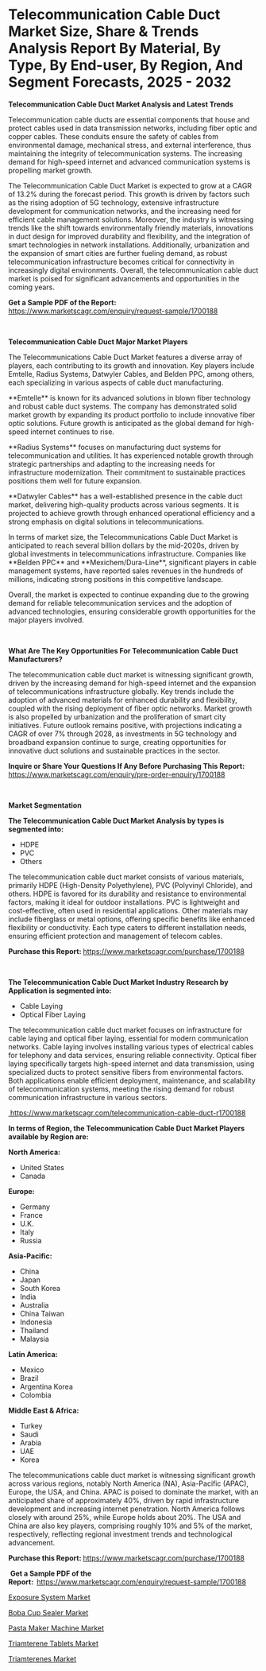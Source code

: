 <p><h1>Telecommunication Cable Duct Market Size, Share & Trends Analysis Report By Material, By Type, By End-user, By Region, And Segment Forecasts, 2025 - 2032</h1></p><p><strong>Telecommunication Cable Duct Market Analysis and Latest Trends</strong></p>
<p><p>Telecommunication cable ducts are essential components that house and protect cables used in data transmission networks, including fiber optic and copper cables. These conduits ensure the safety of cables from environmental damage, mechanical stress, and external interference, thus maintaining the integrity of telecommunication systems. The increasing demand for high-speed internet and advanced communication systems is propelling market growth.</p><p>The Telecommunication Cable Duct Market is expected to grow at a CAGR of 13.2% during the forecast period. This growth is driven by factors such as the rising adoption of 5G technology, extensive infrastructure development for communication networks, and the increasing need for efficient cable management solutions. Moreover, the industry is witnessing trends like the shift towards environmentally friendly materials, innovations in duct design for improved durability and flexibility, and the integration of smart technologies in network installations. Additionally, urbanization and the expansion of smart cities are further fueling demand, as robust telecommunication infrastructure becomes critical for connectivity in increasingly digital environments. Overall, the telecommunication cable duct market is poised for significant advancements and opportunities in the coming years.</p></p>
<p><strong>Get a Sample PDF of the Report:&nbsp;</strong> <a href="https://www.marketscagr.com/enquiry/request-sample/1700188?utm_campaign=2194&utm_medium=2&utm_source=Github&utm_content=ia&utm_term=27032025&utm_id=telecommunication-cable-duct">https://www.marketscagr.com/enquiry/request-sample/1700188</a></p>
<p>&nbsp;</p>
<p><strong>Telecommunication Cable Duct Major Market Players</strong></p>
<p><p>The Telecommunications Cable Duct Market features a diverse array of players, each contributing to its growth and innovation. Key players include Emtelle, Radius Systems, Datwyler Cables, and Belden PPC, among others, each specializing in various aspects of cable duct manufacturing.</p><p>**Emtelle** is known for its advanced solutions in blown fiber technology and robust cable duct systems. The company has demonstrated solid market growth by expanding its product portfolio to include innovative fiber optic solutions. Future growth is anticipated as the global demand for high-speed internet continues to rise.</p><p>**Radius Systems** focuses on manufacturing duct systems for telecommunication and utilities. It has experienced notable growth through strategic partnerships and adapting to the increasing needs for infrastructure modernization. Their commitment to sustainable practices positions them well for future expansion.</p><p>**Datwyler Cables** has a well-established presence in the cable duct market, delivering high-quality products across various segments. It is projected to achieve growth through enhanced operational efficiency and a strong emphasis on digital solutions in telecommunications.</p><p>In terms of market size, the Telecommunications Cable Duct Market is anticipated to reach several billion dollars by the mid-2020s, driven by global investments in telecommunications infrastructure. Companies like **Belden PPC** and **Mexichem/Dura-Line**, significant players in cable management systems, have reported sales revenues in the hundreds of millions, indicating strong positions in this competitive landscape.</p><p>Overall, the market is expected to continue expanding due to the growing demand for reliable telecommunication services and the adoption of advanced technologies, ensuring considerable growth opportunities for the major players involved.</p></p>
<p>&nbsp;</p>
<p><strong>What Are The Key Opportunities For Telecommunication Cable Duct Manufacturers?</strong></p>
<p><p>The telecommunication cable duct market is witnessing significant growth, driven by the increasing demand for high-speed internet and the expansion of telecommunications infrastructure globally. Key trends include the adoption of advanced materials for enhanced durability and flexibility, coupled with the rising deployment of fiber optic networks. Market growth is also propelled by urbanization and the proliferation of smart city initiatives. Future outlook remains positive, with projections indicating a CAGR of over 7% through 2028, as investments in 5G technology and broadband expansion continue to surge, creating opportunities for innovative duct solutions and sustainable practices in the sector.</p></p>
<p><strong>Inquire or Share Your Questions If Any Before Purchasing This Report:</strong> <a href="https://www.marketscagr.com/enquiry/pre-order-enquiry/1700188?utm_campaign=2194&utm_medium=2&utm_source=Github&utm_content=ia&utm_term=27032025&utm_id=telecommunication-cable-duct">https://www.marketscagr.com/enquiry/pre-order-enquiry/1700188</a></p>
<p>&nbsp;</p>
<p><strong>Market Segmentation</strong></p>
<p><strong>The Telecommunication Cable Duct Market Analysis by types is segmented into:</strong></p>
<p><ul><li>HDPE</li><li>PVC</li><li>Others</li></ul></p>
<p><p>The telecommunication cable duct market consists of various materials, primarily HDPE (High-Density Polyethylene), PVC (Polyvinyl Chloride), and others. HDPE is favored for its durability and resistance to environmental factors, making it ideal for outdoor installations. PVC is lightweight and cost-effective, often used in residential applications. Other materials may include fiberglass or metal options, offering specific benefits like enhanced flexibility or conductivity. Each type caters to different installation needs, ensuring efficient protection and management of telecom cables.</p></p>
<p><strong>Purchase this Report:&nbsp;</strong><a href="https://www.marketscagr.com/purchase/1700188?utm_campaign=2194&utm_medium=2&utm_source=Github&utm_content=ia&utm_term=27032025&utm_id=telecommunication-cable-duct">https://www.marketscagr.com/purchase/1700188</a></p>
<p>&nbsp;</p>
<p><strong>The Telecommunication Cable Duct Market Industry Research by Application is segmented into:</strong></p>
<p><ul><li>Cable Laying</li><li>Optical Fiber Laying</li></ul></p>
<p><p>The telecommunication cable duct market focuses on infrastructure for cable laying and optical fiber laying, essential for modern communication networks. Cable laying involves installing various types of electrical cables for telephony and data services, ensuring reliable connectivity. Optical fiber laying specifically targets high-speed internet and data transmission, using specialized ducts to protect sensitive fibers from environmental factors. Both applications enable efficient deployment, maintenance, and scalability of telecommunication systems, meeting the rising demand for robust communication infrastructure in various sectors.</p></p>
<p><a href="https://www.marketscagr.com/telecommunication-cable-duct-r1700188?utm_campaign=2194&utm_medium=2&utm_source=Github&utm_content=ia&utm_term=27032025&utm_id=telecommunication-cable-duct">&nbsp;https://www.marketscagr.com/telecommunication-cable-duct-r1700188</a></p>
<p><strong>In terms of Region, the Telecommunication Cable Duct Market Players available by Region are:</strong></p>
<p>
    <p> <strong> North America: </strong>
        <ul>
            <li>United States</li>
            <li>Canada</li>
        </ul>
        </p> 
    <p> <strong> Europe: </strong>
        <ul>
            <li>Germany</li>
            <li>France</li>
            <li>U.K.</li>
            <li>Italy</li>
            <li>Russia</li>
        </ul>
        </p> 
    <p> <strong> Asia-Pacific: </strong>
        <ul>
            <li>China</li>
            <li>Japan</li>
            <li>South Korea</li>
            <li>India</li>
            <li>Australia</li>
            <li>China Taiwan</li>
            <li>Indonesia</li>
            <li>Thailand</li>
            <li>Malaysia</li>
        </ul>
        </p> 
    <p> <strong> Latin America: </strong>
        <ul>
            <li>Mexico</li>
            <li>Brazil</li>
            <li>Argentina Korea</li>
            <li>Colombia</li>
        </ul>
        </p> 
    <p> <strong> Middle East & Africa: </strong>
        <ul>
            <li>Turkey</li>
            <li>Saudi</li>
            <li>Arabia</li>
            <li>UAE</li>
            <li>Korea</li>
        </ul>
    </p>
    </p>
<p><p>The telecommunications cable duct market is witnessing significant growth across various regions, notably North America (NA), Asia-Pacific (APAC), Europe, the USA, and China. APAC is poised to dominate the market, with an anticipated share of approximately 40%, driven by rapid infrastructure development and increasing internet penetration. North America follows closely with around 25%, while Europe holds about 20%. The USA and China are also key players, comprising roughly 10% and 5% of the market, respectively, reflecting regional investment trends and technological advancement.</p></p>
<p><strong>Purchase this Report: </strong><a href="https://www.marketscagr.com/purchase/1700188?utm_campaign=2194&utm_medium=2&utm_source=Github&utm_content=ia&utm_term=27032025&utm_id=telecommunication-cable-duct">https://www.marketscagr.com/purchase/1700188</a></p>
<p>&nbsp;<strong>Get a Sample PDF of the Report:&nbsp;&nbsp;</strong><a href="https://www.marketscagr.com/enquiry/request-sample/1700188?utm_campaign=2194&utm_medium=2&utm_source=Github&utm_content=ia&utm_term=27032025&utm_id=telecommunication-cable-duct">https://www.marketscagr.com/enquiry/request-sample/1700188</a></p>
<p><strong></strong></p>
<p><p><a href="https://www.linkedin.com/pulse/market-dynamics-exposure-system-key-trends-macroeconomic-pukue?utm_campaign=2194&utm_medium=2&utm_source=Github&utm_content=ia&utm_term=27032025&utm_id=telecommunication-cable-duct">Exposure System Market</a></p><p><a href="https://www.linkedin.com/pulse/boba-cup-sealer-market-report-insights-from-industry-experts-bgtle?utm_campaign=2194&utm_medium=2&utm_source=Github&utm_content=ia&utm_term=27032025&utm_id=telecommunication-cable-duct">Boba Cup Sealer Market</a></p><p><a href="https://www.linkedin.com/pulse/growth-insights-pasta-maker-machine-market-whats-fueling-yrc7e?utm_campaign=2194&utm_medium=2&utm_source=Github&utm_content=ia&utm_term=27032025&utm_id=telecommunication-cable-duct">Pasta Maker Machine Market</a></p><p><a href="https://github.com/gaiusmelyna/Market-Research-Report-List-1/blob/main/triamterene-tablets-market.md?utm_campaign=2194&utm_medium=2&utm_source=Github&utm_content=ia&utm_term=27032025&utm_id=telecommunication-cable-duct">Triamterene Tablets Market</a></p><p><a href="https://github.com/pupunhez/Market-Research-Report-List-1/blob/main/triamterenes-market.md?utm_campaign=2194&utm_medium=2&utm_source=Github&utm_content=ia&utm_term=27032025&utm_id=telecommunication-cable-duct">Triamterenes Market</a></p></p>